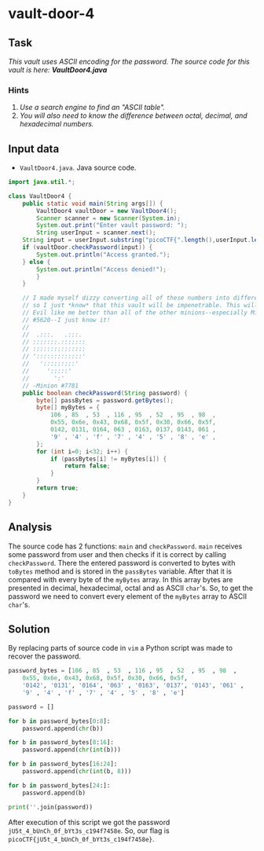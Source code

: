 # vault-door-4

## Task

*This vault uses ASCII encoding for the password. The source code for this vault is here: **VaultDoor4.java***

### Hints

1. *Use a search engine to find an "ASCII table".*
2. *You will also need to know the difference between octal, decimal, and hexadecimal numbers.*

## Input data

* `VaultDoor4.java`. Java source code.

```java
import java.util.*;

class VaultDoor4 {
    public static void main(String args[]) {
        VaultDoor4 vaultDoor = new VaultDoor4();
        Scanner scanner = new Scanner(System.in);
        System.out.print("Enter vault password: ");
        String userInput = scanner.next();
	String input = userInput.substring("picoCTF{".length(),userInput.length()-1);
	if (vaultDoor.checkPassword(input)) {
	    System.out.println("Access granted.");
	} else {
	    System.out.println("Access denied!");
        }
    }

    // I made myself dizzy converting all of these numbers into different bases,
    // so I just *know* that this vault will be impenetrable. This will make Dr.
    // Evil like me better than all of the other minions--especially Minion
    // #5620--I just know it!
    //
    //  .:::.   .:::.
    // :::::::.:::::::
    // :::::::::::::::
    // ':::::::::::::'
    //   ':::::::::'
    //     ':::::'
    //       ':'
    // -Minion #7781
    public boolean checkPassword(String password) {
        byte[] passBytes = password.getBytes();
        byte[] myBytes = {
            106 , 85  , 53  , 116 , 95  , 52  , 95  , 98  ,
            0x55, 0x6e, 0x43, 0x68, 0x5f, 0x30, 0x66, 0x5f,
            0142, 0131, 0164, 063 , 0163, 0137, 0143, 061 ,
            '9' , '4' , 'f' , '7' , '4' , '5' , '8' , 'e' ,
        };
        for (int i=0; i<32; i++) {
            if (passBytes[i] != myBytes[i]) {
                return false;
            }
        }
        return true;
    }
}
```

## Analysis

The source code has 2 functions: `main` and `checkPassword`.
`main` receives some password from user and then checks if it is correct by calling `checkPassword`.
There the entered password is converted to bytes with `toBytes` method and is stored in the `passBytes` variable.
After that it is compared with every byte of the `myBytes` array.
In this array bytes are presented in decimal, hexadecimal, octal and as ASCII `char`'s.
So, to get the password we need to convert every element of the `myBytes` array to ASCII `char`'s.

## Solution

By replacing parts of source code in `vim` a Python script was made to recover the password.

```python
password_bytes = [106 , 85  , 53  , 116 , 95  , 52  , 95  , 98  ,
    0x55, 0x6e, 0x43, 0x68, 0x5f, 0x30, 0x66, 0x5f,
    '0142', '0131', '0164', '063' , '0163', '0137', '0143', '061' ,
    '9' , '4' , 'f' , '7' , '4' , '5' , '8' , 'e']

password = []

for b in password_bytes[0:8]:
    password.append(chr(b))

for b in password_bytes[8:16]:
    password.append(chr(int(b)))

for b in password_bytes[16:24]:
    password.append(chr(int(b, 8)))

for b in password_bytes[24:]:
    password.append(b)

print(''.join(password))
```

After execution of this script we got the password `jU5t_4_bUnCh_0f_bYt3s_c194f7458e`.
So, our flag is `picoCTF{jU5t_4_bUnCh_0f_bYt3s_c194f7458e}`.
